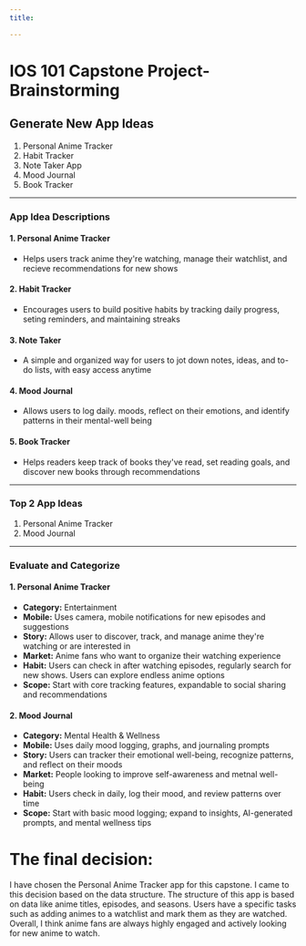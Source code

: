 ```yaml
---
title: 

---
```


IOS 101 Capstone Project- Brainstorming
===

## Generate New App Ideas
1. Personal Anime Tracker
2. Habit Tracker
3. Note Taker App
4. Mood Journal
5. Book Tracker

---

### App Idea Descriptions
#### 1. Personal Anime Tracker
- Helps users track anime they're watching, manage their watchlist, and recieve recommendations for new shows
#### 2. Habit Tracker
- Encourages users to build positive habits by tracking daily progress, seting reminders, and maintaining streaks
#### 3. Note Taker 
- A simple and organized way for users to jot down notes, ideas, and to-do lists, with easy access anytime
#### 4. Mood Journal
- Allows users to log daily. moods, reflect on their emotions, and identify patterns in their mental-well being
#### 5. Book Tracker
- Helps readers keep track of books they've read, set reading goals, and discover new books through recommendations

--- 
### Top 2 App Ideas
1. Personal Anime Tracker
2. Mood Journal

---

### Evaluate and Categorize
#### 1. Personal Anime Tracker
* **Category:** Entertainment
* **Mobile:** Uses camera, mobile notifications for new episodes and suggestions
* **Story:** Allows user to discover, track, and manage anime they're watching or are interested in
* **Market:** Anime fans who want to organize their watching experience
* **Habit:** Users can check in after watching episodes, regularly search for new shows. Users can explore endless anime options
* **Scope:** Start with core tracking features, expandable to social sharing and recommendations

#### 2. Mood Journal
* **Category:** Mental Health & Wellness
* **Mobile:** Uses daily mood logging, graphs, and journaling prompts
* **Story:** Users can tracker their emotional well-being, recognize patterns, and reflect on their moods
* **Market:** People looking to improve self-awareness and metnal well-being
* **Habit:** Users check in daily, log their mood, and review patterns over time
* **Scope:** Start with basic mood logging; expand to insights, AI-generated prompts, and mental wellness tips

# The final decision:
I have chosen the Personal Anime Tracker app for this capstone. I came to this decision based on the data structure. The structure of this app is based on data like anime titles, episodes, and seasons. Users have a specific tasks such as adding animes to a watchlist and mark them as they are watched. Overall, I think anime fans are always highly engaged and actively looking for new anime to watch.
